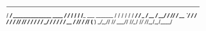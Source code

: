    ______                           __     __  __                
  / ____/_  _______________  ____  / /_   / / / /___ ___  _______
 / /   / / / / ___/ ___/ _ \/ __ \/ __/  / /_/ / __ `/ / / / ___/
/ /___/ /_/ / /  / /  /  __/ / / / /_   / __  / /_/ / /_/ (__  ) 
\____/\__,_/_/  /_/   \___/_/ /_/\__/  /_/ /_/\__,_/\__,_/____/  

<!---
currenthaus/currenthaus is a ✨ special ✨ repository because its `README.md` (this file) appears on your GitHub profile.
You can click the Preview link to take a look at your changes.
--->
